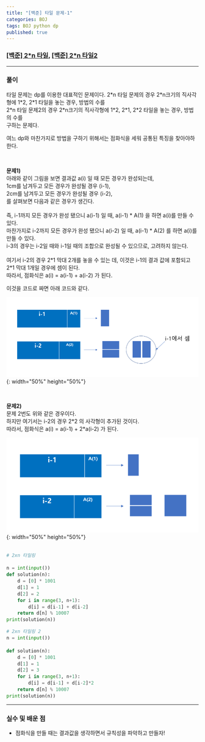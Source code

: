 ```yaml
---
title: "[백준] 타일 문제-1"
categories: BOJ
tags: BOJ python dp
published: true
---
```


### [[백준] 2\*n 타일](https://www.acmicpc.net/problem/11726), [[백준] 2\*n 타일2](https://www.acmicpc.net/problem/11727)

---

### 풀이

타일 문제는 dp를 이용한 대표적인 문제이다.
2\*n 타일 문제의 경우 2\*n크기의 직사각형에 1\*2, 2\*1 타일을 놓는 경우, 방법의 수를  
2\*n 타일 문제2의 경우 2\*n크기의 직사각형에 1\*2, 2\*1, 2\*2 타일을 놓는 경우, 방법의 수를  
구하는 문제다.

여느 dp와 마찬가지로 방법을 구하기 위해서는 점화식을 세워 공통된 특징을 찾아야하 한다.

<br>

**문제1)**  
아래와 같이 그림을 보면 결과값 a(i) 일 때 모든 경우가 완성되는데,  
1cm를 남겨두고 모든 경우가 완성될 경우 (i-1),  
2cm를 남겨두고 모든 경우가 완성될 경우 (i-2),  
를 살펴보면 다음과 같은 경우가 생긴다.  
<br>
즉, i-1까지 모든 경우가 완성 됐으니 a(i-1) 일 때, a(i-1) \* A(1) 을 하면 a(i)를 만들 수 있다.  
마찬가지로 i-2까지 모든 경우가 완성 됐으니 a(i-2) 일 때, a(i-1) \* A(2) 를 하면 a(i)를 만들 수 있다.  
i-3의 경우는 i-2일 때와 i-1일 때의 조합으로 완성될 수 있으므로, 고려하지 않는다.  
<br>
여기서 i-2의 경우 2\*1 막대 2개를 놓을 수 있는 데, 이것은 i-1의 결과 값에 포함되고 2\*1 막대 1개일 경우에 셈이 된다.  
따라서, 점화식은 a(i) = a(i-1) + a(i-2) 가 된다.

이것을 코드로 짜면 아래 코드와 같다.

![s1](/assets/images/coding-Imges/img1.PNG){: width="50%" height="50%"}

<br>

**문제2)**  
문제 2번도 위와 같은 경우이다.  
하지만 여기서는 i-2의 경우 2\*2 의 사각형이 추가된 것이다.  
따라서, 점화식은 a(i) = a(i-1) + 2\*a(i-2) 가 된다.

![s2](/assets/images/coding-Imges/img2.PNG){: width="50%" height="50%"}

```python

# 2xn 타일링

n = int(input())
def solution(n):
    d = [0] * 1001
    d[1] = 1
    d[2] = 2
    for i in range(3, n+1):
        d[i] = d[i-1] + d[i-2]
    return d[n] % 10007
print(solution(n))
```

```python
# 2xn 타일링 2
n = int(input())

def solution(n):
    d = [0] * 1001
    d[1] = 1
    d[2] = 3
    for i in range(3, n+1):
        d[i] = d[i-1] + d[i-2]*2
    return d[n] % 10007
print(solution(n))
```

---

### 실수 및 배운 점

- 점화식을 만들 때는 결과값을 생각하면서 규칙성을 파악하고 만들자!
